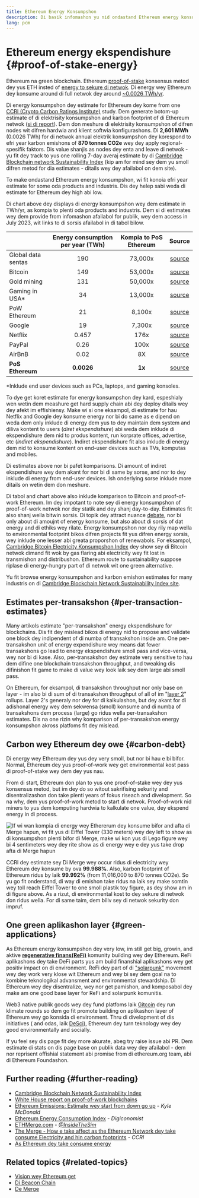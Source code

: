 ```yaml
---
title: Ethereum Energy Konsumpshon
description: Di basik infomashon yu nid ondastand Ethereum energy konsumpshon.
lang: pcm
---
```


# Ethereum energy ekspendishure {#proof-of-stake-energy}

Ethereum na green blockchain. Ethereum [proof-of-stake](/developers/docs/consensus-mechanisms/pos) konsensus metod dey yus ETH insted of [energy to sekure di netwok](/developers/docs/consensus-mechanisms/pow). Di energy wey Ethereum dey konsume around di full netwok dey around [~0.0026 TWh/yr](https://carbon-ratings.com/eth-report-2022).

Di energy konsumpshon dey estimate for Ethereum dey kome from one [CCRI (Crypto Carbon Ratings Institute)](https://carbon-ratings.com) study. Dem generate botom-up estimate of di elektrisity konsumpshon and karbon footprint of di Ethereum netwok ([si di report](https://carbon-ratings.com/eth-report-2022)). Dem don meshure di elektrisity konsumpshon of difren nodes wit difren hardwia and klient softwia konfigurashons. Di **2,601 MWh** (0.0026 TWh) for di netwok annual elektrik konsumpshon dey korespond to efri year karbon emishons of **870 tonnes CO2e** wey dey apply regional-spesifik faktors. Dis value shanjis as nodes dey enta and leave di netwok - yu fit dey track to yus one rolling 7-day averaj estimate by di [Cambridge Blockchain network Sustainability Index](https://ccaf.io/cbnsi/ethereum) (kip am for mind sey dem yu smoll difren metod for dia estimates - ditails wey dey afailabol on dem site).

To make ondastand Ethereum energy konsumpshon, wi fit konoia efri year estimate for some oda products and industris. Dis dey helep sabi weda di estimate for Ethereum dey high abi low.

<EnergyConsumptionChart />

Di chart above dey displays di energy konsumpshon wey dem estimate in TWh/yr, as kompia to plenti oda products and industris. Dem si di estimates wey dem provide from infomashon afailabol for publik, wey dem access in July 2023, wit links to di sorsis afailabol in di tabol bilow.

|                    | Energy consumption per year (TWh) | Kompia to PoS Ethereum |                                                                                      Source                                                                                       |
|:------------------ |:---------------------------------:|:----------------------:|:---------------------------------------------------------------------------------------------------------------------------------------------------------------------------------:|
| Global data sentas |                190                |        73,000x         |                                    [source](https://www.iea.org/commentaries/data-centres-and-energy-from-global-headlines-to-local-headaches)                                    |
| Bitcoin            |                149                |        53,000x         |                                                                 [source](https://ccaf.io/cbnsi/cbeci/comparisons)                                                                 |
| Gold mining        |                131                |        50,000x         |                                                                 [source](https://ccaf.io/cbnsi/cbeci/comparisons)                                                                 |
| Gaming in USA\*  |                34                 |        13,000x         |                 [source](https://www.researchgate.net/publication/336909520_Toward_Greener_Gaming_Estimating_National_Energy_Use_and_Energy_Efficiency_Potential)                 |
| PoW Ethereum       |                21                 |         8,100x         |                                                                    [source](https://ccaf.io/cbnsi/ethereum/1)                                                                     |
| Google             |                19                 |         7,300x         |                                           [source](https://www.gstatic.com/gumdrop/sustainability/google-2022-environmental-report.pdf)                                           |
| Netflix            |               0.457               |          176x          | [source](https://assets.ctfassets.net/4cd45et68cgf/7B2bKCqkXDfHLadrjrNWD8/e44583e5b288bdf61e8bf3d7f8562884/2021_US_EN_Netflix_EnvironmentalSocialGovernanceReport-2021_Final.pdf) |
| PayPal             |               0.26                |          100x          |                                  [source](https://s202.q4cdn.com/805890769/files/doc_downloads/global-impact/CDP_Climate_Change_PayPal-(1).pdf)                                   |
| AirBnB             |               0.02                |           8X           |                               [source](https://s26.q4cdn.com/656283129/files/doc_downloads/governance_doc_updated/Airbnb-ESG-Factsheet-(Final).pdf)                               |
| **PoS Ethereum**   |            **0.0026**             |         **1x**         |                                                               [source](https://carbon-ratings.com/eth-report-2022)                                                                |

\*Inklude end user devices such as PCs, laptops, and gaming konsoles.

To dye get koret estimate for energy konsumpshon dey kard, espeshialy wen wetin dem meashure get hard supply chain abi dey deploy ditails wey dey afekt im effishiensy. Make wi si one eksampol, di estimate for hau Netflix and Google dey konsume energy nor bi do same as e dipend on weda dem only inklude di energy dem yus to dey maintain dem system and diliva kontent to users (_diret ekxpendishure_) abi weda dem inklude di ekspendishure dem nid to produs kontent, run korprate offices, advertise, etc (_indiret ekspendishure_). Indiret ekspendishure fit also inklude di energy dem nid to konsume kontent on end-user devices such as TVs, komputas and mobiles.

Di estimates above nor bi pafet komparisons. Di amount of indiret ekspendishure wey dem akant for nor bi di same by sorse, and nor to dey inklude di energy from end-user devices. Ish onderlying sorse inklude more ditails on wetin dem don meshure.

Di tabol and chart above also inklude komparison to Bitcoin and proof-of-work Ethereum. Im dey impotant to note sey di energy konsumpshon of proof-of-work netwok nor dey statik and dey shanj day-to-day. Estimates fit also shanj wella bitwin sorsis. Di topik dey attract nuance [debate](https://www.coindesk.com/business/2020/05/19/the-last-word-on-bitcoins-energy-consumption/), nor bi only about di amoujnt of energy konsume, but also about di sorsis of dat energy and di ethiks wey rilate. Energy konsumpshon nor dey rily map wella to environmental footprint bikos difren projects fit yus difren energy sorsis, wey inklude one lesser abi greata proporshon of renewabols. For eksampol, [Cambridge Bitcoin Electricity Konsumpshon Index](https://ccaf.io/cbnsi/cbeci/comparisons) dey show sey di Bitcoin netwok dimand fit wok by gas flaring abi electricity wey fit lost in transmishon and distribushon. Ethereum route to sustainability suppose riplase di energy-hungry part of di netwok wit one green alternative.

Yu fit browse energy konsumpshon and karbon emishon estimates for many industris on di [Cambridge Blockchain Network Sustainability Index site](https://ccaf.io/cbnsi/ethereum).

## Estimates per-transakshon {#per-transaction-estimates}

Many artikols estimate "per-transakshon" energy ekspendishure for blockchains. Dis fit dey mislead bikos di energy nid to propose and validate one block dey indipendent of di numba of transakshon inside am. One per-transakshon unit of energy expendishure wey means dat fewer transakshons go lead to energy ekspendishure smoll pass and vice-versa, wey nor bi di kase. Also, per-transakshon dey estimate very sensitive to hau dem difine one blockchain transakshon throughput, and tweaking dis difinishon fit game to make di value wey look laik sey dem large abi smoll pass.

On Ethereum, for eksampol, di transakshon throughput nor only base on layer - im also bi di sum of di transakshon throughput of all of im "[layer 2](/layer-2/)" rollups. Layer 2's generaly nor dey for di kalkulashon, but dey akant for di adishonal energy wey dem sekwensa (smoll) konsume and di numba of transakshons dem process (large) go ridus wella per-transakshon estimates. Dis na one rizin why komparison of per-transakshon energy konsumpshon akross platfoms fit dey mislead.

## Carbon wey Ethereum dey owe {#carbon-debt}

Di energy wey Ethereum dey yus dey very smoll, but nor bi hau e bi bifor. Normal, Ethereum dey yus proof-of-work wey get environmental kost pass di proof-of-stake wey dem dey yus nau.

From di start, Ethereum don plan to yus one proof-of-stake wey dey yus konsensus metod, but im dey do so witout sakrifising sekurity and disentralizashon don take plenti years of fokus riseach and divelopment. So na why, dem yus proof-of-work metod to start di netwok. Proof-of-work nid miners to yus dem komputing hardwia to kalkulate one value, dey ekspend energy in di process.

![If wi wan kompia di energy wey Ethererum dey konsume bifor and afta di Merge hapun, wi fit yus di Eiffel Tower (330 meters) wey dey left to show as di konsumpshon plenti bifor di Merge, make wi kon yus di Lego figure wey bi 4 sentimeters wey dey rite show as di energy wey e dey yus take drop afta di Merge hapun](energy_consumption_pre_post_merge.png)

CCRI dey estimate sey Di Merge wey occur ridus di electricity wey Ethereum dey konsume by ova **99.988%**. Also, karbon footprint of Ethereum ridus by laik **99.992%** (from 11,016,000 to 870 tonnes CO2e). So yu go fit onderstand, di way di emishon take ridus na laik sey make somtin wey toll reach Eiffel Tower to one smoll plastik toy figure, as dey show am in di figure above. As a rizut, di environmental kost to dey sekure di netwok don ridus wella. For di same taim, dem biliv sey di netwok sekurity don impruf.

## One green aplikashon layer {#green-applications}

As Ethereum energy konsumpshon dey very low, im still get big, growin, and aktive [**regenerative finans(ReFi)**](/refi/) komunity building wey dey Ethereum. ReFi aplikashons dey take DeFi parts yus am build finanshial aplikashons wey get positiv impact on di environment. ReFi dey part of di ["solarpunk"](https://en.wikipedia.org/wiki/Solarpunk) movement wey dey work very klose wit Ethereum and wey bi sey dem goal na to kombine teknologikal advansment and environmental stewardship. Di Ethereum wey dey disentralize, wey nor get pamishon, and komposabol dey make am one good base layer for ReFi and solarpunk komunitis.

Web3 native publik goods wey dey fund platfoms laik [Gitcoin](https://gitcoin.co) dey run klimate rounds so dem go fit promote building on aplikashon layer of Ethereum wey go konsida di environment. Thru di divelopment of dis initiatives ( and odas, laik [DeSci](/desci/)), Ethereum dey turn teknology wey dey good environmentally and socially.

<Alert variant="update">
<AlertEmoji text=":evergreen_tree:" />
<AlertContent>
<AlertDescription>
  If yu feel sey dis page fit dey more akurate, abeg try raise issue abi PR. Dem estimate di stats on dis page base on publik data wey dey afailabol - dem nor reprisent offishial statement abi promise from di ethereum.org team, abi di Ethereum Foundashon.
</AlertDescription>
</AlertContent>
</Alert>

## Further reading {#further-reading}

- [Cambridge Blockchain Network Sustainability Index](https://ccaf.io/cbnsi/ethereum)
- [White House report on proof-of-work blockchains](https://www.whitehouse.gov/wp-content/uploads/2022/09/09-2022-Crypto-Assets-and-Climate-Report.pdf)
- [Ethereum Emissions: Estimate wey start from down go up](https://kylemcdonald.github.io/ethereum-emissions/) - _Kyle McDonald_
- [Ethereum Energy Consumption Index](https://digiconomist.net/ethereum-energy-consumption/) - _Digiconomist_
- [ETHMerge.com](https://ethmerge.com/) - _[@InsideTheSim](https://twitter.com/InsideTheSim)_
- [The Merge - How e take affect as the Ethereum Network dey take consume Electricity and hin carbon footprints](https://carbon-ratings.com/eth-report-2022) - _CCRI_
- [As Ethereum dey take consume energy](https://mirror.xyz/jmcook.eth/ODpCLtO4Kq7SCVFbU4He8o8kXs418ZZDTj0lpYlZkR8)

## Related topics {#related-topics}

- [Vision wey Ethereum get](/roadmap/vision/)
- [Di Beacon Chain](/roadmap/beacon-chain)
- [De Merge](/roadmap/merge/)
